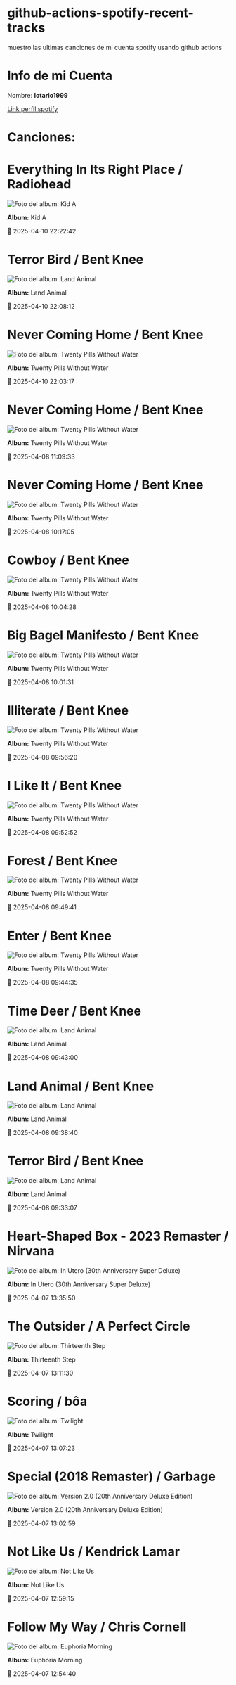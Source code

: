 

# github-actions-spotify-recent-tracks        

muestro las ultimas canciones de mi cuenta spotify usando github actions

# Info de mi Cuenta
Nombre: **lotario1999**

[Link perfil spotify](https://open.spotify.com/user/lotario1999)

# Canciones:



# **Everything In Its Right Place** / Radiohead

![Foto del album: Kid A](https://i.scdn.co/image/ab67616d00001e026c7112082b63beefffe40151)

**Album:** Kid A

📅 2025-04-10 22:22:42


# **Terror Bird** / Bent Knee

![Foto del album: Land Animal](https://i.scdn.co/image/ab67616d00001e02b3e6b1494af0def99c9d80f0)

**Album:** Land Animal

📅 2025-04-10 22:08:12


# **Never Coming Home** / Bent Knee

![Foto del album: Twenty Pills Without Water](https://i.scdn.co/image/ab67616d00001e02077c25d3a77662180d7738fa)

**Album:** Twenty Pills Without Water

📅 2025-04-10 22:03:17


# **Never Coming Home** / Bent Knee

![Foto del album: Twenty Pills Without Water](https://i.scdn.co/image/ab67616d00001e02077c25d3a77662180d7738fa)

**Album:** Twenty Pills Without Water

📅 2025-04-08 11:09:33


# **Never Coming Home** / Bent Knee

![Foto del album: Twenty Pills Without Water](https://i.scdn.co/image/ab67616d00001e02077c25d3a77662180d7738fa)

**Album:** Twenty Pills Without Water

📅 2025-04-08 10:17:05


# **Cowboy** / Bent Knee

![Foto del album: Twenty Pills Without Water](https://i.scdn.co/image/ab67616d00001e02077c25d3a77662180d7738fa)

**Album:** Twenty Pills Without Water

📅 2025-04-08 10:04:28


# **Big Bagel Manifesto** / Bent Knee

![Foto del album: Twenty Pills Without Water](https://i.scdn.co/image/ab67616d00001e02077c25d3a77662180d7738fa)

**Album:** Twenty Pills Without Water

📅 2025-04-08 10:01:31


# **Illiterate** / Bent Knee

![Foto del album: Twenty Pills Without Water](https://i.scdn.co/image/ab67616d00001e02077c25d3a77662180d7738fa)

**Album:** Twenty Pills Without Water

📅 2025-04-08 09:56:20


# **I Like It** / Bent Knee

![Foto del album: Twenty Pills Without Water](https://i.scdn.co/image/ab67616d00001e02077c25d3a77662180d7738fa)

**Album:** Twenty Pills Without Water

📅 2025-04-08 09:52:52


# **Forest** / Bent Knee

![Foto del album: Twenty Pills Without Water](https://i.scdn.co/image/ab67616d00001e02077c25d3a77662180d7738fa)

**Album:** Twenty Pills Without Water

📅 2025-04-08 09:49:41


# **Enter** / Bent Knee

![Foto del album: Twenty Pills Without Water](https://i.scdn.co/image/ab67616d00001e02077c25d3a77662180d7738fa)

**Album:** Twenty Pills Without Water

📅 2025-04-08 09:44:35


# **Time Deer** / Bent Knee

![Foto del album: Land Animal](https://i.scdn.co/image/ab67616d00001e02b3e6b1494af0def99c9d80f0)

**Album:** Land Animal

📅 2025-04-08 09:43:00


# **Land Animal** / Bent Knee

![Foto del album: Land Animal](https://i.scdn.co/image/ab67616d00001e02b3e6b1494af0def99c9d80f0)

**Album:** Land Animal

📅 2025-04-08 09:38:40


# **Terror Bird** / Bent Knee

![Foto del album: Land Animal](https://i.scdn.co/image/ab67616d00001e02b3e6b1494af0def99c9d80f0)

**Album:** Land Animal

📅 2025-04-08 09:33:07


# **Heart-Shaped Box - 2023 Remaster** / Nirvana

![Foto del album: In Utero (30th Anniversary Super Deluxe)](https://i.scdn.co/image/ab67616d00001e02455143dda05c7961b95b29bf)

**Album:** In Utero (30th Anniversary Super Deluxe)

📅 2025-04-07 13:35:50


# **The Outsider** / A Perfect Circle

![Foto del album: Thirteenth Step](https://i.scdn.co/image/ab67616d00001e029fce7baa218063d99799ce52)

**Album:** Thirteenth Step

📅 2025-04-07 13:11:30


# **Scoring** / bôa

![Foto del album: Twilight](https://i.scdn.co/image/ab67616d00001e02948506eef3b3350b2385ef51)

**Album:** Twilight

📅 2025-04-07 13:07:23


# **Special (2018 Remaster)** / Garbage

![Foto del album: Version 2.0 (20th Anniversary Deluxe Edition)](https://i.scdn.co/image/ab67616d00001e021c332142c228621abbf4da6e)

**Album:** Version 2.0 (20th Anniversary Deluxe Edition)

📅 2025-04-07 13:02:59


# **Not Like Us** / Kendrick Lamar

![Foto del album: Not Like Us](https://i.scdn.co/image/ab67616d00001e021ea0c62b2339cbf493a999ad)

**Album:** Not Like Us

📅 2025-04-07 12:59:15


# **Follow My Way** / Chris Cornell

![Foto del album: Euphoria Morning](https://i.scdn.co/image/ab67616d00001e02bd74dc1cdeeb5c4b57945cab)

**Album:** Euphoria Morning

📅 2025-04-07 12:54:40
